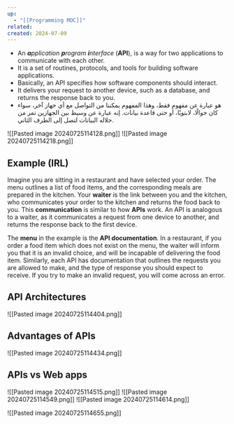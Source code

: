 ```yaml
---
up:
  - "[[Programming MOC]]"
related: 
created: 2024-07-09
---
```

 
- An **_a_**_pplication_ **_p_**_rogram_ **_i_**_nterface_ (**API**), is a way for two applications to communicate with each other. 
- It is a set of routines, protocols, and tools for building software applications.
- Basically, an API specifies how software components should interact.
- It delivers your request to another device, such as a database, and returns the response back to you.
- هو عبارة عن مفهوم فقط، وهذا المفهوم يمكننا من التواصل مع أي جهاز آخر، سواء كان جوالًا، لابتوبًا، أو حتى قاعدة بيانات. 
  إنه عبارة عن وسيط بين الجهازين تمر من خلاله البيانات لتصل إلى الطرف الثاني.

![[Pasted image 20240725114128.png]]
![[Pasted image 20240725114218.png]]
## Example (IRL)
Imagine you are sitting in a restaurant and have selected your order. 
The menu outlines a list of food items, and the corresponding meals are prepared in the kitchen. 
Your **waiter** is the link between you and the kitchen, who communicates your order to the kitchen and returns the food back to you. 
This **communication** is similar to how **APIs** work. 
An API is analogous to a waiter, as it communicates a request from one device to another, and returns the response back to the first device.

The **menu** in the example is the **API documentation**. 
In a restaurant, if you order a food item which does not exist on the menu, the waiter will inform you that it is an invalid choice, and will be incapable of delivering the food item. 
Similarly, each API has documentation that outlines the requests you are allowed to make, and the type of response you should expect to receive. 
If you try to make an invalid request, you will come across an error.

## API Architectures

![[Pasted image 20240725114404.png]]
## Advantages of APIs
![[Pasted image 20240725114434.png]]
## APIs vs Web apps
![[Pasted image 20240725114515.png]]
![[Pasted image 20240725114549.png]]
![[Pasted image 20240725114614.png]]

![[Pasted image 20240725114655.png]]